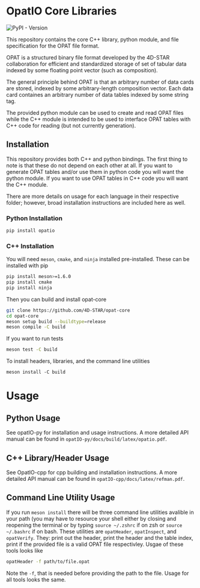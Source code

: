 # OpatIO Core Libraries
![PyPI - Version](https://img.shields.io/pypi/v/opatio)

This repository contains the core C++ library, python module, and file specification for the OPAT file format. 

OPAT is a structured binary file format developed by the 4D-STAR collaboration for efficient and standardized storage of set of tabular data indexed by some floating point vector (such as composition).

The general principle behind OPAT is that an arbitrary number of data cards are stored, indexed by some arbitrary-length composition vector. Each data card containes an arbitrary number of data tables indexed by some string tag.

The provided python module can be used to create and read OPAT files while the C++ module is intended to be used to interface OPAT tables with C++ code for reading (but not currently generation).

## Installation
This repository provides both C++ and python bindings. The first thing to note is that these do not depend on each other at all. If you want to generate OPAT tables and/or use them in python code you will want the python module. If you want to use OPAT tables in C++ code you will want the C++ module. 

There are more details on usage for each language in their respective folder; however, broad installation instructions are included here as well.

### Python Installation
```bash
pip install opatio
```

### C++ Installation
You will need `meson`, `cmake`, and `ninja` installed pre-installed. These can be installed with pip
```bash
pip install meson>=1.6.0
pip install cmake
pip install ninja
```
Then you can build and install opat-core
```bash
git clone https://github.com/4D-STAR/opat-core
cd opat-core
meson setup build --buildtype=release
meson compile -C build
```
If you want to run tests
```bash
meson test -C build
```
To install headers, libraries, and the command line utilities
```
meson install -C build
```
# Usage

## Python Usage
See opatIO-py for installation and usage instructions. A more detailed API manual can be found in `opatIO-py/docs/build/latex/opatio.pdf`.

## C++ Library/Header Usage
See OpatIO-cpp for cpp building and installation instructions. A more detailed API manual can be found in `opatIO-cpp/docs/latex/refman.pdf`.

## Command Line Utility Usage
If you run `meson install` there will be three command line utilities avalible in your path (you may have to resource your shell either by closing and reopening the terminal or by typing `source ~/.zshrc` if on zsh or `source ~/.bashrc` if on bash. These utilities are `opatHeader`, `opatInspect`, and `opatVerify`. They: print out the header, print the header and the table index, print if the provided file is a valid OPAT file respectivley. Usgae of these tools looks like

```bash
opatHeader -f path/to/file.opat
```

Note the `-f`, that is needed before providing the path to the file. Usage for all tools looks the same.
